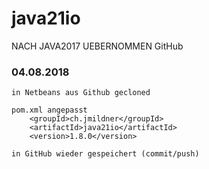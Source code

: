 # java21io
NACH JAVA2017 UEBERNOMMEN
GitHub


### 04.08.2018

```
in Netbeans aus Github gecloned

pom.xml angepasst
    <groupId>ch.jmildner</groupId>
    <artifactId>java21io</artifactId>
    <version>1.8.0</version>

in GitHub wieder gespeichert (commit/push)
```


